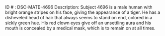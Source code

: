 ID # : DSC-MATE-4696
Description: Subject 4696 is a male human with bright orange stripes on his face, giving the appearance of a tiger. He has a disheveled head of hair that always seems to stand on end, colored in a sickly green hue. His red clown eyes give off an unsettling aura and his mouth is concealed by a medical mask, which is to remain on at all times.